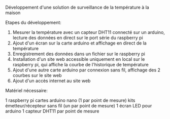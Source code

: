 Développement d'une solution de surveillance de la température à la maison

Etapes du développement:

1. Mesurer la température avec un capteur DHT11 connecté sur un arduino, lecture des données en direct sur le port série du raspberry pi
2. Ajout d'un écran sur la carte arduino et affichage en direct de la température
3. Enregistrement des données dans un fichier sur le raspberry pi
4. Installation d'un site web accessible uniquement en local sur le raspberry pi, qui affiche la courbe de l'historique de température
5. Ajout d'une autre carte arduino par connexion sans fil, affichage des 2 courbes sur le site web
6. Ajout d'un accès internet au site web

Matériel nécessaire:

1 raspberry pi
cartes arduino nano (1 par point de mesure)
kits émetteur/récepteur sans fil (un par point de mesure)
1 écran LED pour arduino
1 capteur DHT11 par point de mesure

